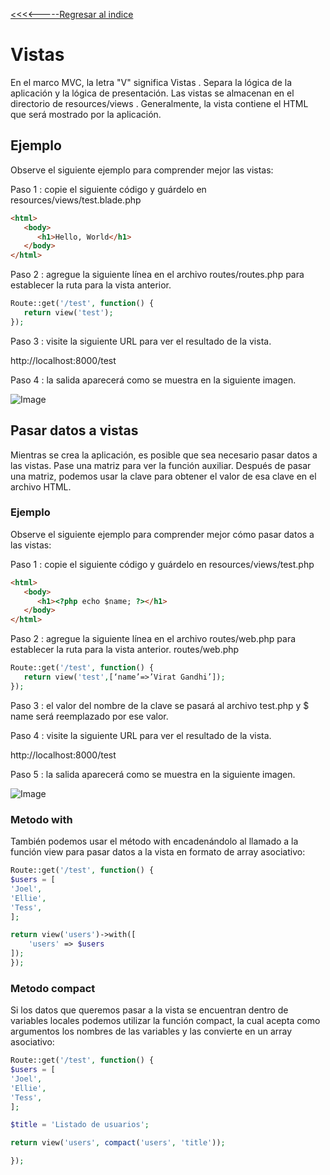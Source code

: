[<<<<-----Regresar al indice](https://martamaleyka.github.io/Curso-de-Laravel/index) 

# Vistas

En el marco MVC, la letra "V" significa Vistas . Separa la lógica de la aplicación y la lógica de presentación. Las vistas se almacenan en el directorio de resources/views . Generalmente, la vista contiene el HTML que será mostrado por la aplicación.

## Ejemplo
Observe el siguiente ejemplo para comprender mejor las vistas:

Paso 1 : copie el siguiente código y guárdelo en resources/views/test.blade.php

```html 
<html>
   <body>
      <h1>Hello, World</h1>
   </body>
</html>
````
Paso 2 : agregue la siguiente línea en el archivo routes/routes.php para establecer la ruta para la vista anterior.

```php
Route::get('/test', function() {
   return view('test');
});
````

Paso 3 : visite la siguiente URL para ver el resultado de la vista.

http://localhost:8000/test

Paso 4 : la salida aparecerá como se muestra en la siguiente imagen.

![Image](https://martamaleyka.github.io/Curso-de-Laravel/Imagenes/vistas.jpg)

## Pasar datos a vistas
Mientras se crea la aplicación, es posible que sea necesario pasar datos a las vistas. Pase una matriz para ver la función auxiliar. Después de pasar una matriz, podemos usar la clave para obtener el valor de esa clave en el archivo HTML.

### Ejemplo
Observe el siguiente ejemplo para comprender mejor cómo pasar datos a las vistas:

Paso 1 : copie el siguiente código y guárdelo en resources/views/test.php
```html 
<html>
   <body>
      <h1><?php echo $name; ?></h1>
   </body>
</html>
```
Paso 2 : agregue la siguiente línea en el archivo routes/web.php para establecer la ruta para la vista anterior.
routes/web.php

```php
Route::get('/test', function() {
   return view('test',[‘name’=>’Virat Gandhi’]);
});
```

Paso 3 : el valor del nombre de la clave se pasará al archivo test.php y $ name será reemplazado por ese valor.

Paso 4 : visite la siguiente URL para ver el resultado de la vista.

http://localhost:8000/test

Paso 5 : la salida aparecerá como se muestra en la siguiente imagen.

![Image](https://martamaleyka.github.io/Curso-de-Laravel/Imagenes/vistas1.jpg)

### Metodo with
También podemos usar el método with encadenándolo al llamado a la función view para pasar datos a la vista en formato de array asociativo:

```php
Route::get('/test', function() {
$users = [
'Joel',
'Ellie',
'Tess',
];

return view('users')->with([
    'users' => $users
]);  
});
```

### Metodo compact
Si los datos que queremos pasar a la vista se encuentran dentro de variables locales podemos utilizar la función compact,  la cual acepta como argumentos los nombres de las variables y las convierte en un array asociativo:


```php
Route::get('/test', function() {
$users = [
'Joel',
'Ellie',
'Tess',
];

$title = 'Listado de usuarios';

return view('users', compact('users', 'title'));

});
```

